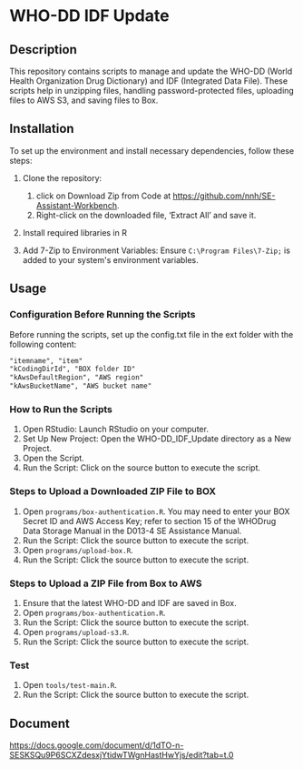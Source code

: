 # WHO-DD IDF Update

## Description

This repository contains scripts to manage and update the WHO-DD (World Health Organization Drug Dictionary) and IDF (Integrated Data File). These scripts help in unzipping files, handling password-protected files, uploading files to AWS S3, and saving files to Box.

## Installation

To set up the environment and install necessary dependencies, follow these steps:

1. Clone the repository:

   1. click on Download Zip from Code at https://github.com/nnh/SE-Assistant-Workbench.
   2. Right-click on the downloaded file, ‘Extract All’ and save it.

2. Install required libraries in R
3. Add 7-Zip to Environment Variables: Ensure `C:\Program Files\7-Zip;` is added to your system's environment variables.

## Usage

### Configuration Before Running the Scripts

Before running the scripts, set up the config.txt file in the ext folder with the following content:

```config.txt
"itemname", "item"
"kCodingDirId", "BOX folder ID"
"kAwsDefaultRegion", "AWS region"
"kAwsBucketName", "AWS bucket name"
```

### How to Run the Scripts

1. Open RStudio: Launch RStudio on your computer.
2. Set Up New Project: Open the WHO-DD_IDF_Update directory as a New Project.
3. Open the Script.
4. Run the Script: Click on the source button to execute the script.

### Steps to Upload a Downloaded ZIP File to BOX

1. Open `programs/box-authentication.R`.
   You may need to enter your BOX Secret ID and AWS Access Key; refer to section 15 of the WHODrug Data Storage Manual in the D013-4 SE Assistance Manual.
2. Run the Script: Click the source button to execute the script.
3. Open `programs/upload-box.R`.
4. Run the Script: Click the source button to execute the script.

### Steps to Upload a ZIP File from Box to AWS

1. Ensure that the latest WHO-DD and IDF are saved in Box.
2. Open `programs/box-authentication.R`.
3. Run the Script: Click the source button to execute the script.
4. Open `programs/upload-s3.R`.
5. Run the Script: Click the source button to execute the script.

### Test

1. Open `tools/test-main.R`.
2. Run the Script: Click the source button to execute the script.

## Document

https://docs.google.com/document/d/1dTO-n-SESKSQu9P6SCXZdesxjYtidwTWgnHastHwYjs/edit?tab=t.0
